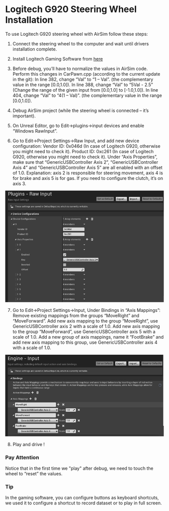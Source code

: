 # Logitech G920 Steering Wheel Installation

To use Logitech G920 steering wheel with AirSim follow these steps:

1. Connect the steering wheel to the computer and wait until drivers installation complete.

2. Install Logitech Gaming Software from [here](http://support.logitech.com/en_us/software/lgs)

3. Before debug, you’ll have to normalize the values in AirSim code. Perform this changes in CarPawn.cpp (according to the current update in the git):
In line 382, change “Val” to “1 – Val”. (the complementary value in the range [0.0,1.0]).
In line 388, change “Val” to “5Val - 2.5” (Change the range of the given input from [0.0,1.0] to [-1.0,1.0]).
In line 404, change “Val” to “4(1 – Val)”. (the complementary value in the range [0.0,1.0]).
 
4. Debug AirSim project (while the steering wheel is connected – it’s important).

5. On Unreal Editor, go to Edit->plugins->input devices and enable “Windows RawInput”.

6. Go to Edit->Project Settings->Raw Input, and add new device configuration:
Vendor ID: 0x046d (In case of Logitech G920, otherwise you might need to check it).
Product ID: 0xc261 (In case of Logitech G920, otherwise you might need to check it).
Under “Axis Properties”, make sure that “GenericUSBController Axis 2”, “GenericUSBController Axis 4” and “GenericUSBController Axis 5” are all enabled with an offset of 1.0.
Explanation: axis 2 is responsible for steering movement, axis 4 is for brake and axis 5 is for gas. If you need to configure the clutch, it’s on axis 3.
  
  ![steering_wheel](images/steering_wheel_instructions_1.PNG)

7. Go to Edit->Project Settings->Input, Under Bindings in “Axis Mappings”:
Remove existing mappings from the groups “MoveRight” and “MoveForward”.
Add new axis mapping to the group “MoveRight”, use GenericUSBController axis 2 with a scale of 1.0.
Add new axis mapping to the group “MoveForward”, use GenericUSBController axis 5 with a scale of 1.0.
Add a new group of axis mappings, name it “FootBrake” and add new axis mapping to this group, use GenericUSBController axis 4 with a scale of 1.0.
  
  ![steering_wheel](images/steering_wheel_instructions_2.PNG)
  
8. Play and drive !

### Pay Attention

Notice that in the first time we "play" after debug, we need to touch the wheel to “reset” the values. 

### Tip

In the gaming software, you can configure buttons as keyboard shortcuts, we used it to configure a shortcut to record dataset or to play in full screen.
